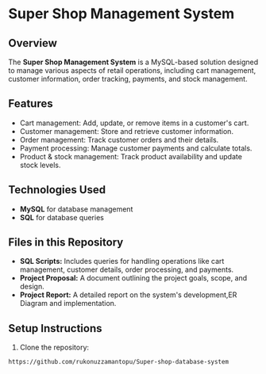 # Super Shop Management System

## Overview
The **Super Shop Management System** is a MySQL-based solution designed to manage various aspects of retail operations, including cart management, customer information, order tracking, payments, and stock management. 

## Features
- Cart management: Add, update, or remove items in a customer's cart.
- Customer management: Store and retrieve customer information.
- Order management: Track customer orders and their details.
- Payment processing: Manage customer payments and calculate totals.
- Product & stock management: Track product availability and update stock levels.

## Technologies Used
- **MySQL** for database management
- **SQL** for database queries

## Files in this Repository
- **SQL Scripts:** Includes queries for handling operations like cart management, customer details, order processing, and payments.
- **Project Proposal:** A document outlining the project goals, scope, and design.
- **Project Report:** A detailed report on the system's development,ER Diagram and implementation.

## Setup Instructions
1. Clone the repository:
```bash
https://github.com/rukonuzzamantopu/Super-shop-database-system
